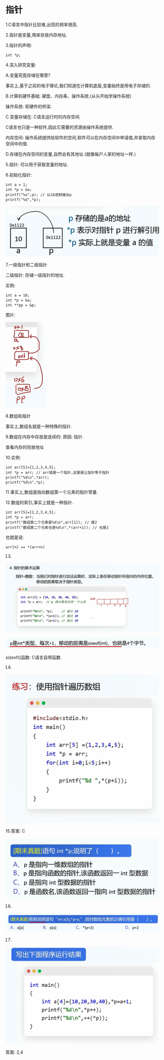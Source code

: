 # 指针

1.C语言中指针比较难,出现的频率很高.

2.指针是变量,用来存放内存地址.

3.指针的声明:

```
int *p;
```

4.深入研究变量:

A.变量究竟存储在哪里?

事实上,基于之前的电子理论,我们知道在计算机底层,变量始终是用电子存储的.

B.计算机硬件基础: 硬盘、内存条、操作系统.(从头开始学操作系统)

操作系统: 软硬件的桥梁.

C.变量存储在: C语言运行时的内存空间.

C语言也只是一种软件,因此它需要的资源由操作系统提供.

内存空间: 操作系统提供给软件的空间,软件可以在内存空间中申请值,并拿取内存空间中的值.

D.存储在内存空间的变量,自然会有其地址.(就像每户人家的地址一样.)

5.指针: 可以用于获取变量的地址.

6.初始化指针:

```
int a = 1;
int *p = &a;
printf("%x",p); // 以16进制输出p
printf("%d",*p);
```

![image-20250123221202258](Pics/image-20250123221202258.png)

7.一级指针和二级指针

二级指针: 存储一级指针的地址.

实例:

```
int a = 10;
int *p = &a;
int **pp = &p;
```

图片:

![image-20250123222124032](Pics/image-20250123222124032.png)

8.数组和指针

事实上,数组名就是一种特殊的指针.

9.数组在内存中存放是连续的: 原因: 指针.

查看内存的存放地址

10.实例:

```
int arr[5]={1,2,3,4,5};
int *p = arr; // arr就是一个指针,这里是让指针等于指针
printf("%d\n",*arr);
printf("%d\n",*p);
```

11.事实上,数组是指向数组第一个元素的指针常量.

12.数组的索引,事实上就是一种指针.

```
int arr[5]={1,2,3,4,5};
int *p = arr;
printf("数组第二个元素是%d\n",arr[1]); // 是2
printf("数组第二个元素也是%d\n",*(arr+1)); // 也是2
```

也就是说:

```
arr[n] == *(arr+n)
```

13.

![image-20250123223612264](Pics/image-20250123223612264.png)

![image-20250123223645861](Pics/image-20250123223645861.png)

sizeof()函数: C语言自带函数.

14.

![image-20250123223721900](Pics/image-20250123223721900.png)

15.答案: C

![image-20250123223733712](Pics/image-20250123223733712.png)

16.

![image-20250123224427500](Pics/image-20250123224427500.png)

17.

![image-20250123224548116](Pics/image-20250123224548116.png)

答案: 2,4